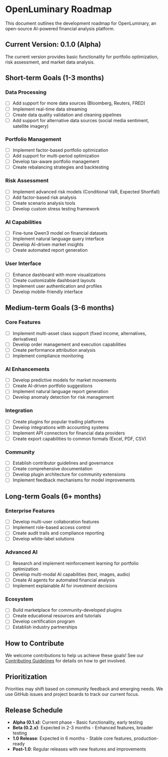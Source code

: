 # OpenLuminary Roadmap

This document outlines the development roadmap for OpenLuminary, an open-source AI-powered financial analysis platform.

## Current Version: 0.1.0 (Alpha)

The current version provides basic functionality for portfolio optimization, risk assessment, and market data analysis.

## Short-term Goals (1-3 months)

### Data Processing
- [ ] Add support for more data sources (Bloomberg, Reuters, FRED)
- [ ] Implement real-time data streaming
- [ ] Create data quality validation and cleaning pipelines
- [ ] Add support for alternative data sources (social media sentiment, satellite imagery)

### Portfolio Management
- [ ] Implement factor-based portfolio optimization
- [ ] Add support for multi-period optimization
- [ ] Develop tax-aware portfolio management
- [ ] Create rebalancing strategies and backtesting

### Risk Assessment
- [ ] Implement advanced risk models (Conditional VaR, Expected Shortfall)
- [ ] Add factor-based risk analysis
- [ ] Create scenario analysis tools
- [ ] Develop custom stress testing framework

### AI Capabilities
- [ ] Fine-tune Qwen3 model on financial datasets
- [ ] Implement natural language query interface
- [ ] Develop AI-driven market insights
- [ ] Create automated report generation

### User Interface
- [ ] Enhance dashboard with more visualizations
- [ ] Create customizable dashboard layouts
- [ ] Implement user authentication and profiles
- [ ] Develop mobile-friendly interface

## Medium-term Goals (3-6 months)

### Core Features
- [ ] Implement multi-asset class support (fixed income, alternatives, derivatives)
- [ ] Develop order management and execution capabilities
- [ ] Create performance attribution analysis
- [ ] Implement compliance monitoring

### AI Enhancements
- [ ] Develop predictive models for market movements
- [ ] Create AI-driven portfolio suggestions
- [ ] Implement natural language report generation
- [ ] Develop anomaly detection for risk management

### Integration
- [ ] Create plugins for popular trading platforms
- [ ] Develop integrations with accounting systems
- [ ] Implement API connectors for financial data providers
- [ ] Create export capabilities to common formats (Excel, PDF, CSV)

### Community
- [ ] Establish contributor guidelines and governance
- [ ] Create comprehensive documentation
- [ ] Develop plugin architecture for community extensions
- [ ] Implement feedback mechanisms for model improvements

## Long-term Goals (6+ months)

### Enterprise Features
- [ ] Develop multi-user collaboration features
- [ ] Implement role-based access control
- [ ] Create audit trails and compliance reporting
- [ ] Develop white-label solutions

### Advanced AI
- [ ] Research and implement reinforcement learning for portfolio optimization
- [ ] Develop multi-modal AI capabilities (text, images, audio)
- [ ] Create AI agents for automated financial analysis
- [ ] Implement explainable AI for investment decisions

### Ecosystem
- [ ] Build marketplace for community-developed plugins
- [ ] Create educational resources and tutorials
- [ ] Develop certification program
- [ ] Establish industry partnerships

## How to Contribute

We welcome contributions to help us achieve these goals! See our [Contributing Guidelines](CONTRIBUTING.md) for details on how to get involved.

## Prioritization

Priorities may shift based on community feedback and emerging needs. We use GitHub issues and project boards to track our current focus.

## Release Schedule

- **Alpha (0.1.x)**: Current phase - Basic functionality, early testing
- **Beta (0.2.x)**: Expected in 2-3 months - Enhanced features, broader testing
- **1.0 Release**: Expected in 6 months - Stable core features, production-ready
- **Post-1.0**: Regular releases with new features and improvements
